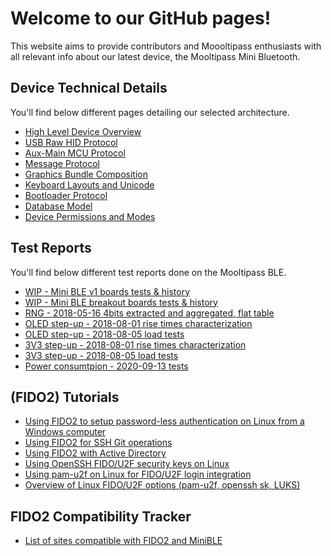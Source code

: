 # [](#header-1)Welcome to our GitHub pages!
This website aims to provide contributors and Moooltipass enthusiasts with all relevant info about our latest device, the Mooltipass Mini Bluetooth.  

## [](#header-2)Device Technical Details
You'll find below different pages detailing our selected architecture.
* [High Level Device Overview](highlevel_overview)
* [USB Raw HID Protocol](usb_hid_protocol)
* [Aux-Main MCU Protocol](aux_main_mcu_protocol)
* [Message Protocol](protocol)
* [Graphics Bundle Composition](bundle)
* [Keyboard Layouts and Unicode](unicode_layouts)
* [Bootloader Protocol](aux_bootloader_protocol)
* [Database Model](database_model)
* [Device Permissions and Modes](device_modes)

## [](#header-2)Test Reports
You'll find below different test reports done on the Mooltipass BLE.
* [WIP - Mini BLE v1 boards tests & history](ble_protypes_v1)
* [WIP - Mini BLE breakout boards tests & history](mini_ble_breakout)
* [RNG - 2018-05-16 4bits extracted and aggregated, flat table](test_reports/2018-05-16-rng-4bits-extracted)
* [OLED step-up - 2018-08-01 rise times characterization](test_reports/2018-08-01-oled-stepup-rise)
* [OLED step-up - 2018-08-05 load tests](test_reports/2018-08-05-voled-load-tests)
* [3V3 step-up - 2018-08-01 rise times characterization](test_reports/2018-08-01-3v3-stepup-rise)
* [3V3 step-up - 2018-08-05 load tests](test_reports/2018-08-05-3v3-load-tests)
* [Power consumtpion - 2020-09-13 tests](test_reports/2020-09-13-power-consumptions)

## [](#header-2)(FIDO2) Tutorials 
* [Using FIDO2 to setup password-less authentication on Linux from a Windows computer](fido2_openssh_from_windows)
* [Using FIDO2 for SSH Git operations](https://github.blog/2021-05-10-security-keys-supported-ssh-git-operations/)
* [Using FIDO2 with Active Directory](https://docs.microsoft.com/en-us/azure/active-directory/authentication/concept-authentication-passwordless#fido2-security-keys)
* [Using OpenSSH FIDO/U2F security keys on Linux](https://www.stavros.io/posts/u2f-fido2-with-ssh/)
* [Using pam-u2f on Linux for FIDO/U2F login integration](https://developers.yubico.com/pam-u2f/)
* [Overview of Linux FIDO/U2F options (pam-u2f, openssh sk, LUKS)](https://wiki.archlinux.org/title/Universal_2nd_Factor)

## [](#header-2)FIDO2 Compatibility Tracker
* [List of sites compatible with FIDO2 and MiniBLE](FIDO2_compatibility_tracker)
